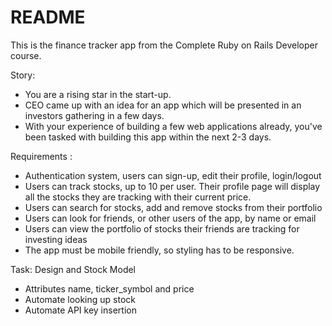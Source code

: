 # README

This is the finance tracker app from the Complete Ruby on Rails Developer course.

Story:

- You are a rising star in the start-up.
- CEO came up with an idea for an app which will be presented in an investors gathering in a few days.
- With your experience of building a few web applications already, you've been tasked with building this app within the next 2-3 days.

Requirements :

- Authentication system, users can sign-up, edit their profile, login/logout
- Users can track stocks, up to 10 per user. Their profile page will display all the stocks they are tracking with their current price.
- Users can search for stocks, add and remove stocks from their portfolio 
- Users can look for friends, or other users of the app, by name or email
- Users can view the portfolio of stocks their friends are tracking for investing ideas
- The app must be mobile friendly, so styling has to be responsive.

Task: Design and Stock Model

- Attributes name, ticker_symbol and price
- Automate looking up stock
- Automate API key insertion

